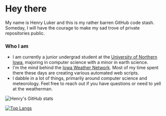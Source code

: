 # Hey there
My name is Henry Luker and this is my rather barren GitHub code stash. Someday, I will have the courage to make my sad trove of private repositories public. 

### Who I am
- I am currently a junior undergrad student at the [University of Northern Iowa](https://uni.edu), majoring in computer science with a minor in earth science.
- I'm the mind behind the [Iowa Weather Network](https://iowawx.com). Most of my time spent there these days are creating various automated web scripts. 
- I dabble in a lot of things, primarily around computer science and meteorology. Feel free to reach out if you have questions or need to yell at the weatherman. 

![Henry's GitHub stats](https://github-readme-stats.vercel.app/api?username=hluker&count_private=true&show_icons=true&bg_color=30,e96443,904e95&title_color=fff&text_color=fff&include_all_commits=true)

[![Top Langs](https://github-readme-stats.vercel.app/api/top-langs/?username=hluker&langs_count=10)](https://github.com/anuraghazra/github-readme-stats)
